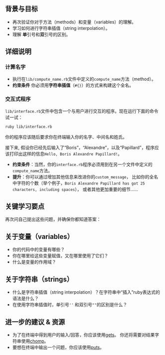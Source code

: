 ## 背景与目标

- 再次验证你对于方法（methods）和变量（variables）的理解。
- 学习如何进行字符串插值（string interpolation）。
- 理解 **单**引号和**双**引号的区别。

## 详细说明

### 计算名字

- 执行在`lib/compute_name.rb`文件中定义的`compute_name`方法（method）。
- **约束条件** 你必须用**字符串插值**（`#{}`）的方式来构建这个全名。

### 交互式程序

`lib/interface.rb`文件中包含一个与用户进行交互的程序。现在运行下面的命令试一试：

```bash
ruby lib/interface.rb
```

你的程序应该随后要求你在终端输入你的名字、中间名和姓氏。

接下来, 假设你已经先后输入了“Boris”，“Alexandre”，以及“Papillard”，程序应该打印出这样的信息`Hello, Boris Alexandre Papillard!`。

* **约束条件**：当然，你的`interface.rb`程序必须用到在另一个文件中定义的`compute_name`方法。
* **提升**：你可以通过增加其他信息来改进你的`custom_message`， 比如你的全名中字符的个数（举个例子，`Boris Alexandre Papillard has got 25 characters, including spaces`）， 或者其他更加重要的细节……

## 关键学习要点

再次问自己提出这些问题，并确保你都知道答案：

## 关于变量（variables）

* 你的代码中的变量有哪些？
* 你在哪里给这些变量赋值，又在哪里使用了它们？
* 什么是变量的作用域？

## 关于字符串（strings）

* 什么是字符串插值（string interpolation）？在字符串中“插入”ruby表达式的语法是什么？
* 在使用字符串插值时，单引号`''` 和双引号`""`的区别是什么？

## 进一步的建议 & 资源

* 为了在终端中得到用户的输入/回答，你应该使用[gets](http://www.ruby-doc.org/docs/Tutorial/part_02/user_input.html)。 你还将需要对结果字符串使用[chomp](https://ruby-doc.org/core-3.1.2/String.html#method-i-chomp)。
* 要想在终端中输出一个问题，你应该使用[puts](https://ruby-doc.org/core-3.1.2/IO.html#method-i-puts)。

